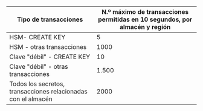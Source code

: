 
| Tipo de transacciones | N.º máximo de transacciones permitidas en 10 segundos, por almacén y región |
| --- | --- |
| HSM- CREATE KEY |5 |
| HSM - otras transacciones |1000 |
| Clave "débil" - CREATE KEY |10 |
| Clave "débil" - otras transacciones |1.500 |
| Todos los secretos, transacciones relacionadas con el almacén |2000 |



<!--HONumber=Nov16_HO3-->


